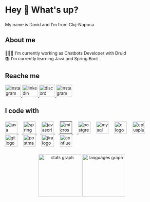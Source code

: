 <h1 align="left">Hey 👋 What's up?</h1>

###

<p align="left">My name is David and I'm from Cluj-Napoca</p>

###

<h2 align="left">About me</h2>

###

<p align="left">👨🏻‍💻 I'm currently working as Chatbots Developer with Druid<br>📚 I'm currently learning Java and  Spring Boot</p>

###
<h2 align="left">Reache me</h2>

<div align="left">
   <a href="mailto: d_david8@yahoo.com" target="_blank">
    <img src="https://raw.githubusercontent.com/maurodesouza/profile-readme-generator/master/src/assets/icons/social/gmail/default.svg" width="52" height="40" alt="instagram logo"  />
  </a>
  <a href="https://www.linkedin.com/in/d-david8" target="_blank">
    <img src="https://raw.githubusercontent.com/maurodesouza/profile-readme-generator/master/src/assets/icons/social/linkedin/default.svg" width="52" height="40" alt="linkedin logo"  />
  </a>
  <a href="https://discordapp.com/users/1048280957431599104" target="_blank">
    <img src="https://raw.githubusercontent.com/maurodesouza/profile-readme-generator/master/src/assets/icons/social/discord/default.svg" width="52" height="40" alt="discord logo"  />
  </a>
  <a href="https://www.instagram.com/d_david8" target="_blank">
    <img src="https://raw.githubusercontent.com/maurodesouza/profile-readme-generator/master/src/assets/icons/social/instagram/default.svg" width="52" height="40" alt="instagram logo"  />
  </a>
</div>

###

<h2 align="left">I code with</h2>

###

<div align="left">
   <a href="https://www.java.com/en">
     <img src="https://cdn.jsdelivr.net/gh/devicons/devicon/icons/java/java-original.svg" height="40" alt="java logo" />
     <img width="12" />
   </a>
   <a href = "https://spring.io/">
     <img src="https://cdn.jsdelivr.net/gh/devicons/devicon/icons/spring/spring-original.svg" height="40" alt="spring logo"/>
     <img width="12" />
   </a>
   <a href="https://developer.mozilla.org/en-US/docs/Web/JavaScript">
     <img src="https://cdn.jsdelivr.net/gh/devicons/devicon/icons/javascript/javascript-original.svg" height="40" alt="javascript logo"  />
     <img width="12" />
   </a>
   <a href="">
      <img src="https://cdn.simpleicons.org/microsoftsqlserver/CC2927" height="40" alt="microsoftsqlserver logo"  />
      <img width="12" />
   </a>
      <img src="https://cdn.jsdelivr.net/gh/devicons/devicon/icons/postgresql/postgresql-original.svg" height="40" alt="postgresql logo"  />
  <img width="12" />
  <img src="https://cdn.jsdelivr.net/gh/devicons/devicon/icons/mysql/mysql-original.svg" height="40" alt="mysql logo"  />
  <img width="12" />
  <img src="https://cdn.jsdelivr.net/gh/devicons/devicon/icons/c/c-original.svg" height="40" alt="c logo"  />
  <img width="12" />
  <img src="https://cdn.jsdelivr.net/gh/devicons/devicon/icons/cplusplus/cplusplus-original.svg" height="40" alt="cplusplus logo"  />
  <img width="12" />
  <img src="https://cdn.jsdelivr.net/gh/devicons/devicon/icons/git/git-original.svg" height="40" alt="git logo"  />
  <img width="12" />
  <img src="https://skillicons.dev/icons?i=postman" height="40" alt="postman logo"  />
  <img width="12" />
  <img src="https://cdn.jsdelivr.net/gh/devicons/devicon/icons/jira/jira-original.svg" height="40" alt="jira logo"  />
  <img width="12" />
  <img src="https://cdn.jsdelivr.net/gh/devicons/devicon/icons/confluence/confluence-original.svg" height="40" alt="confluence logo"  />
</div>

###

<div align="center">
  <img src="https://github-readme-stats.vercel.app/api?username=d-david8&hide_title=false&hide_rank=false&show_icons=true&include_all_commits=true&count_private=true&disable_animations=false&theme=github_dark&locale=en&hide_border=true&order=1" height="140" alt="stats graph"  />
  <img src="https://github-readme-stats.vercel.app/api/top-langs?username=d-david8&locale=en&hide_title=false&layout=compact&card_width=320&langs_count=5&theme=github_dark&hide_border=true&order=2" height="140" alt="languages graph"  />
</div>

###
